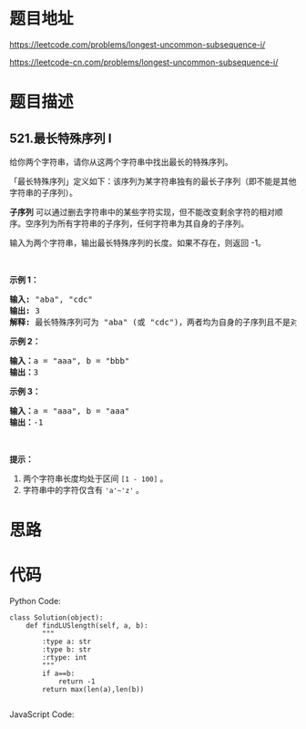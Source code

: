 # 题目地址
https://leetcode.com/problems/longest-uncommon-subsequence-i/

https://leetcode-cn.com/problems/longest-uncommon-subsequence-i/
# 题目描述
## 521.最长特殊序列 Ⅰ
<p>给你两个字符串，请你从这两个字符串中找出最长的特殊序列。</p>

<p>「最长特殊序列」定义如下：该序列为某字符串独有的最长子序列（即不能是其他字符串的子序列）。</p>

<p><strong>子序列</strong> 可以通过删去字符串中的某些字符实现，但不能改变剩余字符的相对顺序。空序列为所有字符串的子序列，任何字符串为其自身的子序列。</p>

<p>输入为两个字符串，输出最长特殊序列的长度。如果不存在，则返回 -1。</p>

<p>&nbsp;</p>

<p><strong>示例 1：</strong></p>

<pre><strong>输入:</strong> &quot;aba&quot;, &quot;cdc&quot;
<strong>输出:</strong> 3
<strong>解释:</strong> 最长特殊序列可为 &quot;aba&quot; (或 &quot;cdc&quot;)，两者均为自身的子序列且不是对方的子序列。</pre>

<p><strong>示例 2：</strong></p>

<pre><strong>输入：</strong>a = &quot;aaa&quot;, b = &quot;bbb&quot;
<strong>输出：</strong>3
</pre>

<p><strong>示例 3：</strong></p>

<pre><strong>输入：</strong>a = &quot;aaa&quot;, b = &quot;aaa&quot;
<strong>输出：</strong>-1
</pre>

<p>&nbsp;</p>

<p><strong>提示：</strong></p>

<ol>
	<li>两个字符串长度均处于区间&nbsp;<code>[1 - 100]</code> 。</li>
	<li>字符串中的字符仅含有&nbsp;<code>&#39;a&#39;~&#39;z&#39;</code> 。</li>
</ol>

# 思路

# 代码
Python Code:

```
class Solution(object):
    def findLUSlength(self, a, b):
        """
        :type a: str
        :type b: str
        :rtype: int
        """
        if a==b:
            return -1
        return max(len(a),len(b))
        
```
JavaScript Code:

```

```
